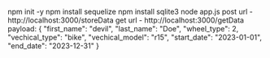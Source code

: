 npm init -y
npm install sequelize
npm install sqlite3
node app.js
post url - http://localhost:3000/storeData
get url - http://localhost:3000/getData
payload:
{
  "first_name": "devil",
  "last_name": "Doe",
  "wheel_type": 2,
  "vechical_type": "bike",
  "vechical_model": "r15",
  "start_date": "2023-01-01",
  "end_date": "2023-12-31"
}

